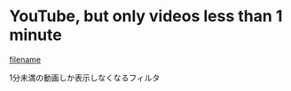 # YouTube, but only videos less than 1 minute

[filename](https://i.imgur.com/RoPqltD.mp4 ':include')

1分未満の動画しか表示しなくなるフィルタ


